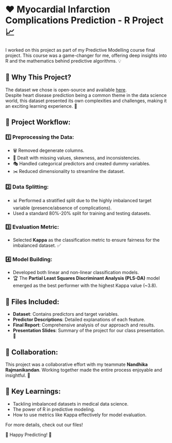 # ❤️ Myocardial Infarction Complications Prediction - R Project 📈

I worked on this project as part of my Predictive Modelling course final project. This course was a game-changer for me, offering deep insights into R and the mathematics behind predictive algorithms. 💡

## 🧠 Why This Project?
The dataset we chose is open-source and available [here]([insert-dataset-link-here](https://archive.ics.uci.edu/dataset/579/myocardial+infarction+complications)).  
Despite heart disease prediction being a common theme in the data science world, this dataset presented its own complexities and challenges, making it an exciting learning experience. 🌟

## 📝 Project Workflow:

### 1️⃣ Preprocessing the Data:
- 🗑️ Removed degenerate columns.
- 🔄 Dealt with missing values, skewness, and inconsistencies.
- 🎭 Handled categorical predictors and created dummy variables.
- ✂️ Reduced dimensionality to streamline the dataset.

### 2️⃣ Data Splitting:
- 📊 Performed a stratified split due to the highly imbalanced target variable (presence/absence of complications).
- Used a standard 80%-20% split for training and testing datasets.

### 3️⃣ Evaluation Metric:
- Selected **Kappa** as the classification metric to ensure fairness for the imbalanced dataset. ✅

### 4️⃣ Model Building:
- Developed both linear and non-linear classification models.
- 🏆 The **Partial Least Squares Discriminant Analysis (PLS-DA)** model emerged as the best performer with the highest Kappa value (~3.8).

## 📂 Files Included:
- **Dataset**: Contains predictors and target variables.
- **Predictor Descriptions**: Detailed explanations of each feature.
- **Final Report**: Comprehensive analysis of our approach and results.
- **Presentation Slides**: Summary of the project for our class presentation. 🎤

## 🤝 Collaboration:
This project was a collaborative effort with my teammate **Nandhika Rajmanikandan**. Working together made the entire process enjoyable and insightful. 🙌

## 🌟 Key Learnings:
- Tackling imbalanced datasets in medical data science.
- The power of R in predictive modeling.
- How to use metrics like Kappa effectively for model evaluation.

For more details, check out our files!

🎉 Happy Predicting! 🎉
